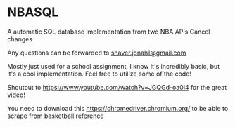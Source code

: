 # NBASQL
A automatic SQL database implementation from two NBA APIs 
Cancel changes

Any questions can be forwarded to shaver.jonah1@gmail.com

Mostly just used for a school assignment, I know it's incredibly basic, but it's a cool implementation. Feel free to utilize some of the code!

Shoutout to https://www.youtube.com/watch?v=JGQGd-oa0l4 for the great video!

You need to download this https://chromedriver.chromium.org/ to be able to scrape from basketball reference
